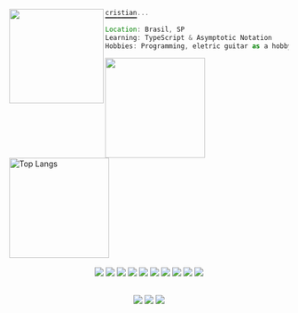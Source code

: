 
<a href="#"><img align="left" src="https://i.pinimg.com/736x/86/cf/fc/86cffc8844673c5aece3b087b0bc2fa1.jpg" width="170"/> 
```javascript
cristian...
▔▔▔▔▔▔▔▔
Location: Brasil, SP
Learning: TypeScript & Asymptotic Notation
Hobbies: Programming, eletric guitar as a hobby and reading several books
```


 <div align="left">
   <img height="180em" src="https://github-readme-stats.vercel.app/api?username=criszst&show_icons=true&theme=radical"/>
   <img height="180em" src="https://github-readme-stats.vercel.app/api/top-langs/?username=criszst&layout=compact&langs_count=7&theme=radical" alt="Top Langs"/>
</div>


<br>

<div align="center">
<!-- frontend -->
<img src="https://img.shields.io/badge/HTML-239120?style=for-the-badge&logo=html5&logoColor=white&color=222d3d" />
<img src="https://img.shields.io/badge/CSS-239120?&style=for-the-badge&logo=css3&logoColor=white&color=222d3d" />
<img src="https://img.shields.io/badge/Bootstrap-563D7C?style=for-the-badge&logo=bootstrap&logoColor=white&color=222d3d" />


 <!--- backend --->
<img src="https://img.shields.io/badge/Node.js-43853D?style=for-the-badge&logo=node.js&logoColor=white&color=222d3d" />
<img src="https://img.shields.io/badge/JavaScript-323330?style=for-the-badge&logo=javascript&logoColor=white&color=222d3d" />
<img src="https://img.shields.io/badge/TypeScript-007ACC?style=for-the-badge&logo=typescript&logoColor=white&color=222d3d" />
<img src="https://img.shields.io/badge/Express.js-404D59?style=for-the-badge&logoColor=white&color=222d3d" />

 
<img src="https://img.shields.io/badge/C%23-239120?style=for-the-badge&logo=c-sharp&logoColor=white&color=222d3d" />
<img src="https://img.shields.io/badge/Python-3776AB?style=for-the-badge&logo=python&logoColor=white&color=222d3d" />

<img src="https://img.shields.io/badge/SQLite-07405E?style=for-the-badge&logo=sqlite&logoColor=white&color=222d3d" />

</div>



<br>
<p align="center">
    <a href="#"><img src="https://custom-icon-badges.herokuapp.com/badge/dynamic/json?logo=star&host=formatted-dynamic-badges.herokuapp.com&formatter=metric&style=for-the-badge&color=55960c&labelColor=%23488207&label=stars&query=%24.stars&url=https%3A%2F%2Fapi.github-star-counter.workers.dev%2Fuser%2Fcriszst"/></a>
    <a href="#"><img src="https://komarev.com/ghpvc/?username=criszst&style=for-the-badge&label=Views:&color=gray"/></a>
    <a href="#"><img src="https://custom-icon-badges.herokuapp.com/github/followers/criszst?color=236ad3&labelColor=1155ba&style=for-the-badge&logo=person-add&label=Follows&logoColor=white"/></a>
</p>


